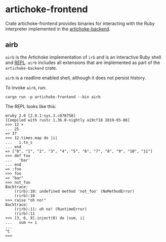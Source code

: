 # artichoke-frontend

Crate artichoke-frontend provides binaries for interacting with the Ruby
interpreter implemented in the [artichoke-backend](/artichoke-backend).

## airb

`airb` is the Artichoke implementation of `irb` and is an interactive Ruby
shell and
[REPL](https://en.wikipedia.org/wiki/Read%E2%80%93eval%E2%80%93print_loop).
`airb` includes all extensions that are implemented as part of the `artichoke-backend`
crate.

`airb` is a readline enabled shell, although it does not persist history.

To invoke `airb`, run:

```shell
cargo run -p artichoke-frontend --bin airb
```

The REPL looks like this:

```console
mruby 2.0 [2.0.1-sys.3.c078758]
[Compiled with rustc 1.36.0-nightly a19cf18 2019-05-06]
>>> 12 +
... 25
=> 37
>>> 12.times.map do |i|
...   i.to_s
... end
=> ["0", "1", "2", "3", "4", "5", "6", "7", "8", "9", "10", "11"]
>>> def foo
...   'bar'
... end
=> :foo
>>> foo
=> "bar"
>>> not_foo
Backtrace:
    (rirb):10: undefined method 'not_foo' (NoMethodError)
    (rirb):10
>>> raise "oh no!"
Backtrace:
    (rirb):11: oh no! (RuntimeError)
    (rirb):11
>>> [3, 6, 9].inject(0) do |sum, i|
...   sum += i
...
^C
>>>
```
